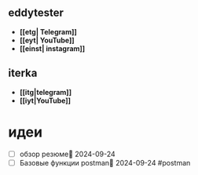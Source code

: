 ## **eddytester**
- **[[etg| Telegram]]**
- **[[eyt| YouTube]]**
- **[[einst| instagram]]**

## **iterka**
- **[[itg|telegram]]**
- **[[iyt|YouTube]]**

# идеи
- [ ]  обзор резюме📅 2024-09-24 
- [ ] Базовые функции postman📅 2024-09-24 #postman